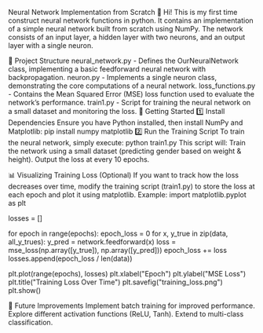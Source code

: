 
Neural Network Implementation from Scratch 🧠
Hi! This is my first time construct neural network functions in python. It contains an implementation of a simple neural network built from scratch using NumPy. The network consists of an input layer, a hidden layer with two neurons, and an output layer with a single neuron.

📂 Project Structure
neural_network.py - Defines the OurNeuralNetwork class, implementing a basic feedforward neural network with backpropagation.
neuron.py - Implements a single neuron class, demonstrating the core computations of a neural network.
loss_functions.py - Contains the Mean Squared Error (MSE) loss function used to evaluate the network’s performance.
train1.py - Script for training the neural network on a small dataset and monitoring the loss.
🚀 Getting Started
1️⃣ Install Dependencies
Ensure you have Python installed, then install NumPy and Matplotlib:
pip install numpy matplotlib
2️⃣ Run the Training Script
To train the neural network, simply execute:
python train1.py
This script will:
Train the network using a small dataset (predicting gender based on weight & height).
Output the loss at every 10 epochs.

📊 Visualizing Training Loss (Optional)
If you want to track how the loss decreases over time, modify the training script (train1.py) to store the loss at each epoch and plot it using matplotlib. Example:
import matplotlib.pyplot as plt

losses = []

for epoch in range(epochs):
    epoch_loss = 0
    for x, y_true in zip(data, all_y_trues):
        y_pred = network.feedforward(x)
        loss = mse_loss(np.array([y_true]), np.array([y_pred]))
        epoch_loss += loss
    losses.append(epoch_loss / len(data))

plt.plot(range(epochs), losses)
plt.xlabel("Epoch")
plt.ylabel("MSE Loss")
plt.title("Training Loss Over Time")
plt.savefig("training_loss.png")
plt.show()

📝 Future Improvements
Implement batch training for improved performance.
Explore different activation functions (ReLU, Tanh).
Extend to multi-class classification.


